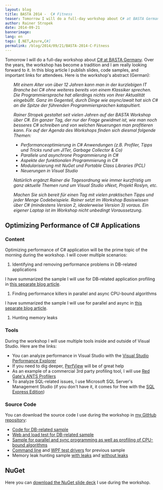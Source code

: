 ```yaml
---
layout: blog
title: BASTA 2014 -  C# Fitness
teaser: Tomorrow I will do a full-day workshop about C# at BASTA Germany. Over the years, the workshop has become a tradition and I am really looking forward to it. In this blog article I publish slides, code samples, and important links for attendees.
author: Rainer Stropek
date: 2014-09-21
bannerimage: 
lang: en
tags: [.NET,Azure,C#]
permalink: /blog/2014/09/21/BASTA-2014-C-Fitness
---
```


<p>Tomorrow I will do a full-day workshop about <a href="http://basta.net/2014/sessions/c-fitness" target="_blank">C# at BASTA Germany</a>. Over the years, the workshop has become a tradition and I am really looking forward to it. In this blog article I publish slides, code samples, and important links for attendees. Here is the workshop's abstract (German):</p><div style="margin-left: 2em">
  <p>
    <em>Mit einem Alter von über 12 Jahren kann man in der kurzlebigen IT Branche bei C# ohne weiteres bereits von einem Klassiker sprechen. Die Programmiersprache hat allerdings nichts von ihrer Aktualität eingebüßt. Ganz im Gegenteil, durch Dinge wie async/await hat sich C# an die Spitze der führenden Programmiersprachen katapultiert.</em>
  </p>
  <p>
    <em>Rainer Stropek gestaltet seit vielen Jahren auf der BASTA Workshop über C#. Ein ganzer Tag, der nur der Frage gewidmet ist, wie man noch besseres C# schreiben und von welchen Neuerungen man profitieren kann. Fix auf der Agenda des Workshops finden sich diesmal folgende Themen:</em>
  </p>
  <ul>
    <li>
      <em>Performanceoptimierung in C# Anwendungen (z.B. Profiler, Tipps und Tricks rund um JITer, Garbage Collector &amp; Co)</em>
    </li>
    <li>
      <em>Parallele und asynchrone Programmierung in C#</em>
    </li>
    <li>
      <em>Aspekte der funktionalen Programmierung in C#</em>
    </li>
    <li>
      <em>Modularisierung mit NuGet und Portable Class Libraries (PCL)</em>
    </li>
    <li>
      <em>Neuerungen in Visual Studio</em>
    </li>
  </ul>
  <p>
    <em>Natürlich ergänzt Rainer die Tagesordnung wie immer kurzfristig um ganz aktuelle Themen rund um Visual Studio vNext, Projekt Roslyn, etc.</em>
  </p>
  <p>
    <em>Machen Sie sich bereit für einen Tag mit vielen praktischen Tipps und jeder Menge Codebeispiele. Rainer setzt im Workshop Basiswissen über C# (mindestens Version 2, idealerweise Version 3) voraus. Ein eigener Laptop ist im Workshop nicht unbedingt Voraussetzung.</em>
  </p>
</div><h2>Optimizing Performance of C# Applications</h2><h3>Content</h3><p>Optimizing performance of C# application will be the prime topic of the morning during the workshop. I will cover multiple scenarios:</p><ol>
  <li>Identifying and removing performance problems in DB-related applications</li>
</ol><p class="showcase">I have summarized the sample I will use for DB-related application profiling in <a href="http://www.software-architects.com/devblog/2014/09/22/Profiling-of-DB-Related-C-Applications" target="_blank">this separate blog article</a>.</p><ol>
  <li>Finding performance killers in parallel and async CPU-bound algorithms</li>
</ol><p class="showcase">I have summarized the sample I will use for parallel and async in <a href="http://www.software-architects.com/devblog/2014/09/22/C-Parallel-and-Async-Programming" target="_blank">this separate blog article</a>.</p><ol>
  <li>Hunting memory leaks</li>
</ol><h3>Tools</h3><p>During the workshop I will use multiple tools inside and outside of Visual Studio. Here are the links:</p><ul>
  <li>You can analyze performance in Visual Studio with the <a href="http://msdn.microsoft.com/en-us/library/z9z62c29.aspx" target="_blank">Visual Studio Performance Explorer</a></li>
  <li>If you need to dig deeper, <a href="http://www.microsoft.com/en-us/download/details.aspx?id=28567" target="_blank">PerfView</a> will be of great help</li>
  <li>As an example of a commercial 3rd party profiling tool, I will use <a href="http://www.red-gate.com/products/dotnet-development/dotnet-developer-bundle/" target="_blank">Red Gate's ANTS Profilers</a></li>
  <li>To analyze SQL-related issues, I use Microsoft SQL Server's Management Studio (if you don't have it, it comes for free with the <a href="http://www.microsoft.com/en-us/server-cloud/products/sql-server-editions/sql-server-express.aspx" target="_blank">SQL Express Edition</a>)</li>
</ul><h3>Source Code</h3><p class="showcase">You can download the source code I use during the workshop in <a href="https://github.com/rstropek/Samples" target="_blank">my GitHub repository</a>:</p><ul>
  <li>
    <a href="https://github.com/rstropek/Samples/tree/master/ProfilingWorkshop/AdoNetPerfProfiling" target="_blank">Code for DB-related sample</a>
  </li>
  <li>
    <a href="https://github.com/rstropek/Samples/tree/master/ProfilingWorkshop/WebLoadTest" target="_blank">Web and load test for DB-related sample</a>
  </li>
  <li>
    <a href="https://github.com/rstropek/Samples/tree/master/ProfilingWorkshop/PiWithMonteCarlo/PiWithMonteCarlo" target="_blank">Sample for parallel and sync programming as well as profiling of CPU-bound algorithms</a>
  </li>
  <li>
    <a href="https://github.com/rstropek/Samples/tree/master/ProfilingWorkshop/PiWithMonteCarlo.TestDriver" target="_blank">Command line</a> and <a href="https://github.com/rstropek/Samples/tree/master/ProfilingWorkshop/PiWithMonteCarloUI" target="_blank">WPF test drivers</a> for previous sample</li>
  <li>Memory leak hunting sample <a href="https://github.com/rstropek/Samples/tree/master/WpfMemoryLeakHunting/SampleWithLeaks" target="_blank">with leaks</a> and <a href="https://github.com/rstropek/Samples/tree/master/WpfMemoryLeakHunting/SampleWithoutLeaks" target="_blank">without leaks</a></li>
</ul><h2>NuGet</h2><p class="showcase">Here you can <a href="{{site.baseurl}}/content/images/blog/2014/09/NuGet.pdf" target="_blank">download the NuGet slide deck</a> I use during the workshop.</p>